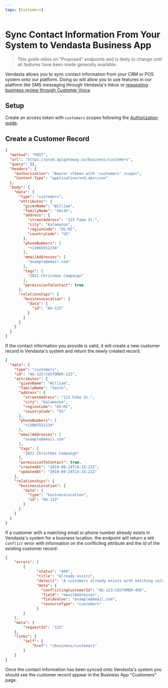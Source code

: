 ```yaml
---
tags: [Customers]
---
```

# Sync Contact Information From Your System to Vendasta Business App

> This guide relies on "Proposed" endpoints and is likely to change until all features have been made generally available.

Vendasta allows you to sync contact information from your CRM or POS system onto our platform. Doing so will allow you to use features in our platform like SMS messaging through Vendasta's Inbox or [requesting business review through Customer Voice](./CustomerVoice/SendReviewRequest.md).

## Setup
Create an access token with `customers` scopes following the [Authorization guide](../Authorization/Authorization.md).

## Create a Customer Record
<!--
type: tab
title: Request
-->
``` json http
{
  "method": "POST",
  "url": "https://prod.apigateway.co/business/customers",
  "query": {},
  "headers": {
    "Authorization": "Bearer <Token with 'customers' scope>",
    "Content-Type": "application/vnd.api+json"
  },
  "body": {
    "data": {
      "type": "customers",
      "attributes": {
        "givenName": "William",
        "familyName": "Smith",
        "address": {
          "streetAddress": "123 Fake St.",
          "city": "Kalamazoo",
          "regionCode": "US-MI",
          "countryCode": "US"
        },
        "phoneNumbers": [
          "+13065551234"
        ],
        "emailAddresses": [
          "example@email.com"
        ],
        "tags": [
          "2021 Christmas Campaign"
        ],
        "permissionToContact": true
      },
      "relationships": {
        "businessLocation": {
          "data": {
            "id": "AG-123"
          }
        }
      }
    }
  }
}
```
<!--
type: tab
title: Customer Created Response
-->
If the contact information you provide is valid, it will create a new customer record in Vendasta's system and return the newly created record.
```json
{
  "data": {
    "type": "customers",
    "id": "AG-123:CUSTOMER-123",
    "attributes": {
      "givenName": "William",
      "familyName": "Smith",
      "address": {
        "streetAddress": "123 Fake St.",
        "city": "Kalamazoo",
        "regionCode": "US-MI",
        "countryCode": "US"
      },
      "phoneNumbers": [
        "+13065551234"
      ],
      "emailAddresses": [
        "example@email.com"
      ],
      "tags": [
        "2021 Christmas Campaign"
      ],
      "permissionToContact": true,
      "createdAt": "2019-08-24T14:15:22Z",
      "updatedAt": "2019-08-24T14:15:22Z"
    },
    "relationships": {
      "businessLocation": {
        "data": {
          "type": "businessLocation",
          "id": "AG-123"
        }
      }
    }
  }
}
```
<!--
type: tab
title: Customer Conflict Response
-->
If a customer with a matching email or phone number already exists in Vendasta's system for a business location, the endpoint will return a `409 Conflict` error with information on the conflicting attribute and the id of the existing customer record.
```json
{
    "errors": [
        {
              "status": "409",
              "title": "Already exists",
              "details": "A customers already exists with matching values",
              "meta": {
                "conflictingCustomerId": "AG-123:CUSTOMER-456",
                "field": "emailAddresses",
                "fieldValue": "example@email.com",
                "resourceType": "customers"
              }
        }
    ],
    "meta": {
        "requestId": "123"
    },
    "links": {
        "self": {
            "href": "/business/customers"
        }
    }
}
```
<!--
type: tab-end
-->

Once the contact information has been synced onto Vendasta's system you should see the customer record appear in the Business App "Customers" page.
